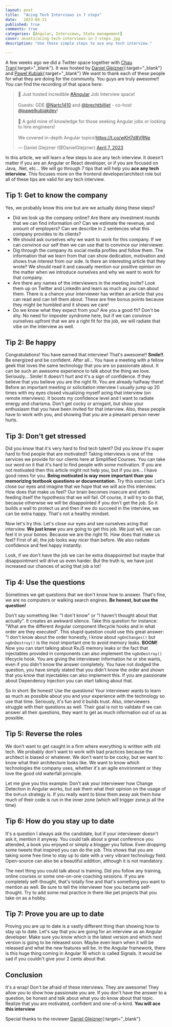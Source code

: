 ```yaml
---
layout: post
title:  "Acing Tech Interviews in 7 steps"
date:   2023-04-11
published: true
comments: true
categories: [Angular, Interviews, State management]
cover: assets/acing-tech-interviews-in-7-steps.jpg
description: "Use these simple steps to ace any tech interview."

---
```


A few weeks ago we did a Twitter space together with [Chau Tran](https://twitter.com/Nartc1410){:target="_blank"}. It was hosted by 
[Daniel Glejzner](https://twitter.com/DanielGlejzner){:target="_blank"} and 
[Pawel Kubiak](https://twitter.com/pawelkubiakdev){:target="_blank"}
We want to thank each of these people for what they are doing for the community. You guys are truly awesome!!
You can find the recording of that space here:

<blockquote class="twitter-tweet"><p lang="en" dir="ltr">🎉 Just hosted incredible <a href="https://twitter.com/hashtag/Angular?src=hash&amp;ref_src=twsrc%5Etfw">#Angular</a> Job Interview space!<br><br>Guests: GDE <a href="https://twitter.com/Nartc1410?ref_src=twsrc%5Etfw">@Nartc1410</a> and <a href="https://twitter.com/brechtbilliet?ref_src=twsrc%5Etfw">@brechtbilliet</a> - co-host <a href="https://twitter.com/pawelkubiakdev?ref_src=twsrc%5Etfw">@pawelkubiakdev</a>!<br><br>🥇 A gold mine of knowledge for those seeking Angular jobs or looking to hire engineers!<br><br>We covered in-depth Angular topics!<a href="https://t.co/wKH7d8VRNe">https://t.co/wKH7d8VRNe</a></p>&mdash; Daniel Glejzner (@DanielGlejzner) <a href="https://twitter.com/DanielGlejzner/status/1644309217296171008?ref_src=twsrc%5Etfw">April 7, 2023</a></blockquote> <script async src="https://platform.twitter.com/widgets.js" charset="utf-8"></script>

In this article, we will learn a few steps to ace any tech interview. It doesn't matter if you are an Angular or React developer, or if you are focused on Java, .Net, etc...
We will go through 7 tips that will help you **ace any tech interview**. This focuses more on the frontend developer/architect role but all of these tips are valid for any tech interview.

## Tip 1: Get to know the company

Yes, we probably know this one but are we actually doing these steps?
- Did we look up the company online? Are there any investment rounds that we can find information on? Can we estimate the revenue, and amount of employers? Can we describe in 2 sentences what this company provides to its clients?
- We should ask ourselves why we want to work for this company. If we can convince our self then we can use that to convince our interviewer.
- Dig through the company its social media profiles and follow them. The information that we learn from that can show dedication, motivation and shows true interest from our side. Is there an interesting article that they wrote? We should read it and casually mention our positive opinion on the matter when we introduce ourselves and why we want to work for that company.
- Are there any names of the interviewers in the meeting invite? Look them up on Twitter and LinkedIn and learn as much as you can about them. There is a chance your interviewer has written an article that you can read and can tell them about. These are free bonus points because they might be humbled and it shows we care!
- Do we know what they expect from you? Are you a good fit? Don't be shy. No need for imposter syndrome here, but if we can convince ourselves upfront that we are a right fit for the job, we will radiate that vibe on the interview as well.

## Tip 2: Be happy

Congratulations!
You have earned that interview! That's awesome!! **Smile!!**. Be energized and be confident. After all... You have a meeting with a fellow geek that loves the same technology that you are so passionate about. It can be such an awesome experience to talk about the thing we love. Seriously... Smile! It doesn't hurt and it's a sign of confidence. If they believe that you believe you are the right fit. You are already halfway there!
Before an important meeting or solicitation interview I usually jump up 20 times with my eyes closed visualizing myself acing that interview (on remote interviews). It boosts my confidence level and I want to radiate energy and charisma. Don't get cocky or arrogant, but show your enthusiasm that you have been invited for that interview. Also, these people have to work with you, and showing that you are a pleasant person never hurts.

## Tip 3: Don't get stressed

Did you know that it's very hard to find tech talent? Did you know it's super hard to find people that are motivated? Taking interviews is one of the services we provide for our clients here at Simplified Courses. You can take our word on it that it's hard to find people with some motivation. If you are not motivated then this article might not help you, but if you are... I have good news for you.
**Being motivated is way more important than you memorizing textbook questions or documentation.**
Try this exercise: Let's close our eyes and imagine that we hope that we will ace this interview. How does that make us feel? Our brain becomes insecure and starts feeding itself the hypothesis that we will fail. Of course, it will try to do that, because otherwise we will be disappointed if you don't get the job. So it builds a wall to protect us and then if we do succeed in the interview, we can be extra happy. That's not a healthy mindset.

Now let's try this: Let's close our eyes and see ourselves acing that interview. **We just know** you are going to get this job. We just will, we can feel it in your bones. Because we are the right fit. How does that make us feel? First of all, the job looks way nicer than before. We also radiate confidence and feel happy instantly. 

Look, if we don't have the job we can be extra disappointed but maybe that disappointment will drive us even harder.
But the truth is, we have just increased our chances of acing that job a lot!

## Tip 4: Use the questions

Sometimes we get questions that we don't know how to answer. That's fine, we are no computers or walking search engines. **Be honest, but use the question!**

Don't say something like: "I don't know" or "I haven't thought about that actually". It creates an awkward silence. Take this question for instance: "What are the different Angular component lifecycle hooks and in what order are they executed". This stupid question could use this great answer: "I don't know about the order honestly, I know about `ngOnChanges()` but `ngOnDestroy()` is the most important one to avoid memory leaks.
**BOOM!** Now you can start talking about RxJS memory leaks or the fact that injectables provided in components can also implement the `ngOnDestroy()` lifecycle hook. You are giving the interviewer information he or she wants, even if you didn't know the answer completely.
You have not dodged the question, you have simply stated that you didn't know the order and shown that you know that injectables can also implement this. If you are passionate about Dependency Injection you can start talking about that.

So in short: Be honest! Use the questions! Your interviewer wants to learn as much as possible about you and your experience with the technology so use that time. Seriously, it's fun and it builds trust. 
Also, interviewers struggle with their questions as well. Their goal is not to validate if we can answer all their questions, they want to get as much information out of us as possible.

## Tip 5: Reverse the roles

We don't want to get caught in a firm where everything is written with old tech. We probably don't want to work with bad practices because the architect is biased or whatever.
We don't want to be cocky, but we want to know what their architecture looks like. We want to know which technologies the company uses, whether it's an agile environment or they love the good old waterfall principle. 

Let me give you this example:
Don't ask your interviewer how Change Detection in Angular works, but ask them what their opinion on the usage of the `OnPush` strategy is. If you really want to blow them away ask them how much of their code is run in the inner zone (which will trigger zone.js all the time)

## Tip 6: How do you stay up to date

It's a question I always ask the candidate, but if your interviewer doesn't ask it, mention it anyway. You could talk about a great conference you attended, a book you enjoyed or simply a blogger you follow. Even dropping some tweets that inspired you can do the job. This shows that you are taking some free time to stay up to date with a very vibrant technology field.
Open-source can also be a beautiful addition, although it is not mandatory.

The next thing you could talk about is training. Did you follow any training, online courses or some one-on-one coaching sessions. If you are completely self-thought, that's totally fine and that's something you want to mention as well. Be sure to tell the interviewer how you became self-thought. Try to add some real practice in there like pet projects that you take on as a hobby.

## Tip 7: Prove you are up to date

Proving you are up to date is a vastly different thing than showing how to stay up to date.
Let's say that you are going for an interview as an Angular developer. Make sure you know which is the latest version and which next version is going to be released soon. Maybe even learn when it will be released and what the new features will be.
In the Angular framework, there is this huge thing coming in Angular 16 which is called Signals. It would be sad if you couldn't give your 2 cents about that.

## Conclusion

It's a wrap! Don't be afraid of these interviews. They are awesome! They allow you to show how passionate you are. If you don't have the answer to a question, be honest and talk about what you do know about that topic. Realize that you are motivated, confident and one-of-a-kind. **You will ace this interview**

Special thanks to the reviewer [Daniel Glejzner](https://twitter.com/DanielGlejzner){:target="_blank"}